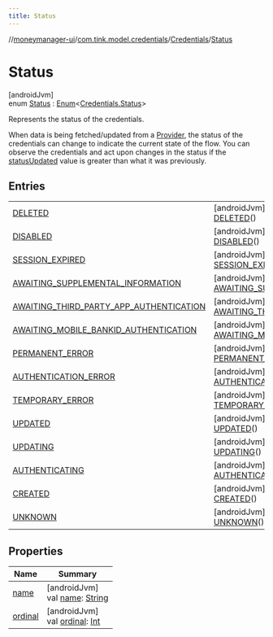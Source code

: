 ```yaml
---
title: Status
---
```

//[moneymanager-ui](../../../../index.html)/[com.tink.model.credentials](../../index.html)/[Credentials](../index.html)/[Status](index.html)



# Status



[androidJvm]\
enum [Status](index.html) : [Enum](https://kotlinlang.org/api/latest/jvm/stdlib/kotlin/-enum/index.html)&lt;[Credentials.Status](index.html)&gt; 

Represents the status of the credentials.



When data is being fetched/updated from a [Provider](../../../com.tink.model.provider/-provider/index.html), the status of the credentials can change to indicate the current state of the flow. You can observe the credentials and act upon changes in the status if the [statusUpdated](../status-updated.html) value is greater than what it was previously.



## Entries


| | |
|---|---|
| [DELETED](-d-e-l-e-t-e-d/index.html) | [androidJvm]<br>[DELETED](-d-e-l-e-t-e-d/index.html)() |
| [DISABLED](-d-i-s-a-b-l-e-d/index.html) | [androidJvm]<br>[DISABLED](-d-i-s-a-b-l-e-d/index.html)() |
| [SESSION_EXPIRED](-s-e-s-s-i-o-n_-e-x-p-i-r-e-d/index.html) | [androidJvm]<br>[SESSION_EXPIRED](-s-e-s-s-i-o-n_-e-x-p-i-r-e-d/index.html)() |
| [AWAITING_SUPPLEMENTAL_INFORMATION](-a-w-a-i-t-i-n-g_-s-u-p-p-l-e-m-e-n-t-a-l_-i-n-f-o-r-m-a-t-i-o-n/index.html) | [androidJvm]<br>[AWAITING_SUPPLEMENTAL_INFORMATION](-a-w-a-i-t-i-n-g_-s-u-p-p-l-e-m-e-n-t-a-l_-i-n-f-o-r-m-a-t-i-o-n/index.html)() |
| [AWAITING_THIRD_PARTY_APP_AUTHENTICATION](-a-w-a-i-t-i-n-g_-t-h-i-r-d_-p-a-r-t-y_-a-p-p_-a-u-t-h-e-n-t-i-c-a-t-i-o-n/index.html) | [androidJvm]<br>[AWAITING_THIRD_PARTY_APP_AUTHENTICATION](-a-w-a-i-t-i-n-g_-t-h-i-r-d_-p-a-r-t-y_-a-p-p_-a-u-t-h-e-n-t-i-c-a-t-i-o-n/index.html)() |
| [AWAITING_MOBILE_BANKID_AUTHENTICATION](-a-w-a-i-t-i-n-g_-m-o-b-i-l-e_-b-a-n-k-i-d_-a-u-t-h-e-n-t-i-c-a-t-i-o-n/index.html) | [androidJvm]<br>[AWAITING_MOBILE_BANKID_AUTHENTICATION](-a-w-a-i-t-i-n-g_-m-o-b-i-l-e_-b-a-n-k-i-d_-a-u-t-h-e-n-t-i-c-a-t-i-o-n/index.html)() |
| [PERMANENT_ERROR](-p-e-r-m-a-n-e-n-t_-e-r-r-o-r/index.html) | [androidJvm]<br>[PERMANENT_ERROR](-p-e-r-m-a-n-e-n-t_-e-r-r-o-r/index.html)() |
| [AUTHENTICATION_ERROR](-a-u-t-h-e-n-t-i-c-a-t-i-o-n_-e-r-r-o-r/index.html) | [androidJvm]<br>[AUTHENTICATION_ERROR](-a-u-t-h-e-n-t-i-c-a-t-i-o-n_-e-r-r-o-r/index.html)() |
| [TEMPORARY_ERROR](-t-e-m-p-o-r-a-r-y_-e-r-r-o-r/index.html) | [androidJvm]<br>[TEMPORARY_ERROR](-t-e-m-p-o-r-a-r-y_-e-r-r-o-r/index.html)() |
| [UPDATED](-u-p-d-a-t-e-d/index.html) | [androidJvm]<br>[UPDATED](-u-p-d-a-t-e-d/index.html)() |
| [UPDATING](-u-p-d-a-t-i-n-g/index.html) | [androidJvm]<br>[UPDATING](-u-p-d-a-t-i-n-g/index.html)() |
| [AUTHENTICATING](-a-u-t-h-e-n-t-i-c-a-t-i-n-g/index.html) | [androidJvm]<br>[AUTHENTICATING](-a-u-t-h-e-n-t-i-c-a-t-i-n-g/index.html)() |
| [CREATED](-c-r-e-a-t-e-d/index.html) | [androidJvm]<br>[CREATED](-c-r-e-a-t-e-d/index.html)() |
| [UNKNOWN](-u-n-k-n-o-w-n/index.html) | [androidJvm]<br>[UNKNOWN](-u-n-k-n-o-w-n/index.html)() |


## Properties


| Name | Summary |
|---|---|
| [name](../../../com.tink.service.network/-sdk-client/-t-i-n-k_-l-i-n-k/index.html#-372974862%2FProperties%2F1000845458) | [androidJvm]<br>val [name](../../../com.tink.service.network/-sdk-client/-t-i-n-k_-l-i-n-k/index.html#-372974862%2FProperties%2F1000845458): [String](https://kotlinlang.org/api/latest/jvm/stdlib/kotlin/-string/index.html) |
| [ordinal](../../../com.tink.service.network/-sdk-client/-t-i-n-k_-l-i-n-k/index.html#-739389684%2FProperties%2F1000845458) | [androidJvm]<br>val [ordinal](../../../com.tink.service.network/-sdk-client/-t-i-n-k_-l-i-n-k/index.html#-739389684%2FProperties%2F1000845458): [Int](https://kotlinlang.org/api/latest/jvm/stdlib/kotlin/-int/index.html) |

